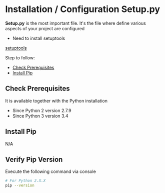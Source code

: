 # Installation / Configuration Setup.py

**Setup.py** is the most important file. It's the file where define various aspects of your project are configured

* Need to install setuptools


[setuptools](https://pypi.org/project/setuptools/)


Step to follow:

- [Check Prerequisites](#check-prerequisites)
- [Install Pip](#install-pip)





## Check Prerequisites

It is available together with the Python installation

 * Since Python 2 version 2.7.9
 * Since Python 3 version 3.4





## Install Pip

N/A





## Verify Pip Version

Execute the following command via console

```bash
# For Python 2.X.X
pip --version
```

